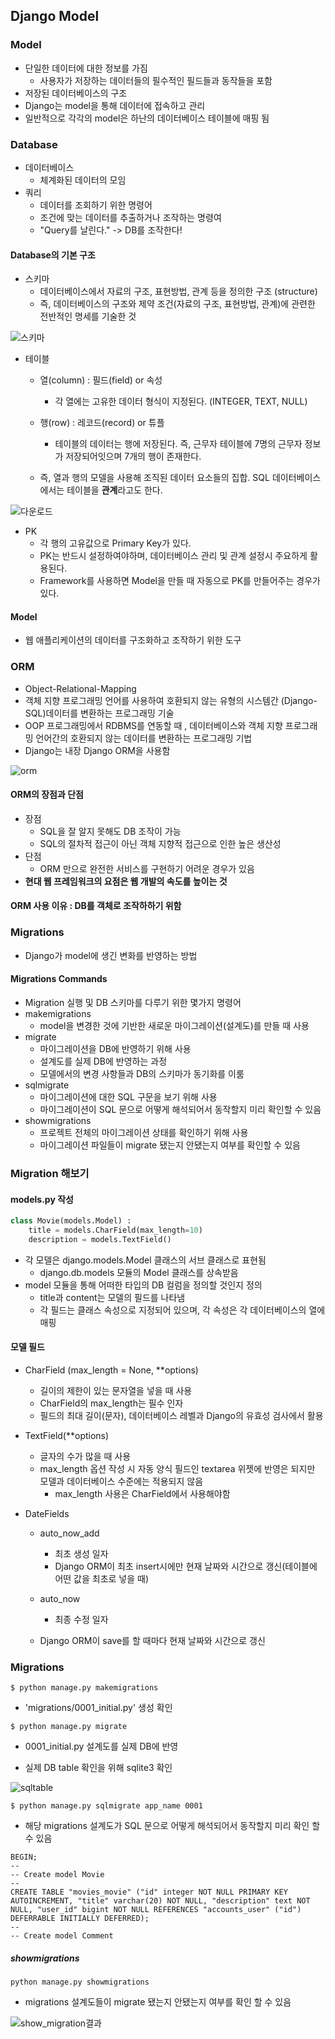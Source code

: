 ## Django Model

### Model

- 단일한 데이터에 대한 정보를 가짐
  - 사용자가 저장하는 데이터들의 필수적인 필드들과 동작들을 포함
- 저장된 데이터베이스의 구조
- Django는 model을 통해 데이터에 접속하고 관리
- 일반적으로 각각의 model은 하난의 데이터베이스 테이블에 매핑 됨

### Database

- 데이터베이스
  - 체계화된 데이터의 모임
- 쿼리
  - 데이터를 조회하기 위한 명령어
  - 조건에 맞는 데이터를 추출하거나 조작하는 명령여
  - "Query를 날린다." -> DB를 조작한다!

#### Database의 기본 구조

- 스키마 
  - 데이터베이스에서 자료의 구조, 표현방법, 관계 등을 정의한 구조 (structure)
  - 즉, 데이터베이스의 구조와 제약 조건(자료의 구조, 표현방법, 관계)에 관련한 전반적인 명세를 기술한 것 

![스키마](django_model.assets/스키마.jpeg)

- 테이블

  - 열(column) : 필드(field) or 속성
    - 각 열에는 고유한 데이터 형식이 지정된다. (INTEGER, TEXT, NULL)

  - 행(row) : 레코드(record) or 튜플
    - 테이블의 데이터는 행에 저장된다. 즉, 근무자 테이블에 7명의 근무자 정보가 저장되어잇으며 7개의 행이 존재한다.

  - 즉, 열과 행의 모델을 사용해 조직된 데이터 요소들의 집합. SQL 데이터베이스에서는 테이블을 **관계**라고도 한다.

![다운로드](django_model.assets/다운로드.jpeg)

- PK
  - 각 행의 고유값으로 Primary Key가 있다.
  - PK는 반드시 설정하여야하며, 데이터베이스 관리 및 관계 설정시 주요하게 활용된다.
  - Framework를 사용하면 Model을 만들 때 자동으로 PK를 만들어주는 경우가 있다.

#### Model

- 웹 애플리케이션의 데이터를 구조화하고 조작하기 위한 도구 



### ORM

- Object-Relational-Mapping
- 객체 지향 프로그래밍 언어를 사용하여 호환되지 않는 유형의 시스템간 (Django-SQL)데이터를 변환하는 프로그래밍 기술
- OOP 프로그래밍에서 RDBMS를 연동할 때 , 데이터베이스와 객체 지향 프로그래밍 언어간의 호환되지 않는 데이터를 변환하는 프로그래밍 기법
- Django는 내장 Django ORM을 사용함

![orm](django_model.assets/orm.jpeg)

#### ORM의 장점과 단점

- 장점 
  - SQL을 잘 알지 못해도 DB 조작이 가능
  - SQL의 절차적 접근이 아닌 객체 지향적 접근으로 인한 높은 생산성
- 단점
  - ORM 만으로 완전한 서비스를 구현하기 어려운 경우가 있음
- **현대 웹 프레임워크의 요점은 웹 개발의 속도를 높이는 것**



#### ORM 사용 이유 : DB를 객체로 조작하하기 위함





### Migrations

- Django가 model에 생긴 변화를 반영하는 방법

#### Migrations Commands

- Migration 실행 및 DB 스키마를 다루기 위한 몇가지 명령어
- makemigrations
  - model을 변경한 것에 기반한 새로운 마이그레이션(설계도)를 만들 때 사용
- migrate
  - 마이그레이션을 DB에 반영하기 위해 사용
  - 설계도를 실제 DB에 반영하는 과정
  - 모델에서의 변경 사항들과 DB의 스키마가 동기화를 이룸
- sqlmigrate
  - 마이그레이션에 대한 SQL 구문을 보기 위해 사용 
  - 마이그레이션이 SQL 문으로 어떻게 해석되어서 동작할지 미리 확인할 수 있음
- showmigrations
  - 프로젝트 전체의 마이그레이션 상태를 확인하기 위해 사용
  - 마이그레이션 파일들이 migrate 됐는지 안됐는지 여부를 확인할 수 있음

### Migration 해보기 

#### models.py 작성

```python
class Movie(models.Model) :
    title = models.CharField(max_length=10)
    description = models.TextField()
```

- 각 모델은 django.models.Model 클래스의 서브 클래스로 표현됨
  - django.db.models 모듈의 Model 클래스를 상속받음
- model 모듈을 통해 어떠한 타입의 DB 컬럼을 정의할 것인지 정의
  - title과 content는 모델의 필드를 나타냄
  - 각 필드는 클래스 속성으로 지정되어 있으며, 각 속성은 각 데이터베이스의 열에 매핑

#### 모델 필드

- CharField (max_length = None, **options)

  - 길이의 제한이 있는 문자열을 넣을 때 사용
  - CharField의 max_length는 필수 인자
  - 필드의 최대 길이(문자), 데이터베이스 레벨과 Django의 유효성 검사에서 활용
- TextField(**options)

  - 글자의 수가 많을 때 사용
  - max_length 옵션 작성 시 자동 양식 필드인 textarea 위젯에 반영은 되지만 모델과 데이터베이스 수준에는 적용되지 않음
    - max_length 사용은 CharField에서 사용해야함
- DateFields

  - auto_now_add

    - 최초 생성 일자
    - Django ORM이 최초 insert시에만 현재 날짜와 시간으로 갱신(테이블에 어떤 값을 최초로 넣을 때)
  - auto_now
  
    - 최종 수정 일자
  - Django ORM이 save를 할 때마다 현재 날짜와 시간으로 갱신 

### Migrations

```
$ python manage.py makemigrations
```

- 'migrations/0001_initial.py' 생성 확인

```
$ python manage.py migrate
```

- 0001_initial.py 설계도를 실제 DB에 반영

- 실제 DB table 확인을 위해 sqlite3 확인

![sqltable](django_model.assets/sqltable.PNG)

```
$ python manage.py sqlmigrate app_name 0001
```

- 해당 migrations 설계도가 SQL 문으로 어떻게 해석되어서 동작할지 미리 확인 할 수 있음

```
BEGIN;
--
-- Create model Movie
--
CREATE TABLE "movies_movie" ("id" integer NOT NULL PRIMARY KEY AUTOINCREMENT, "title" varchar(20) NOT NULL, "description" text NOT NULL, "user_id" bigint NOT NULL REFERENCES "accounts_user" ("id") DEFERRABLE INITIALLY DEFERRED);
--
-- Create model Comment
```

##### showmigrations

```
python manage.py showmigrations
```

- migrations 설계도들이 migrate 됐는지 안됐는지 여부를 확인 할 수 있음

![show_migration결과](django_model.assets/show_migration결과.PNG)


